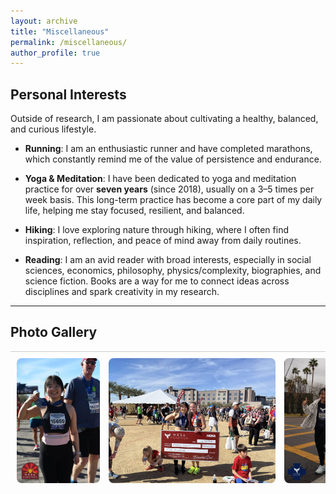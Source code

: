 ```yaml
---
layout: archive
title: "Miscellaneous"
permalink: /miscellaneous/
author_profile: true
---
```


## Personal Interests

Outside of research, I am passionate about cultivating a healthy, balanced, and curious lifestyle.  

- **Running**: I am an enthusiastic runner and have completed marathons, which constantly remind me of the value of persistence and endurance.  

- **Yoga & Meditation**: I have been dedicated to yoga and meditation practice for over **seven years** (since 2018), usually on a 3–5 times per week basis. This long-term practice has become a core part of my daily life, helping me stay focused, resilient, and balanced.  

- **Hiking**: I love exploring nature through hiking, where I often find inspiration, reflection, and peace of mind away from daily routines.  

- **Reading**: I am an avid reader with broad interests, especially in social sciences, economics, philosophy, physics/complexity, biographies, and science fiction. Books are a way for me to connect ideas across disciplines and spark creativity in my research.  

---

## Photo Gallery

<div style="overflow-x: auto; white-space: nowrap; padding: 10px; border-top: 1px solid #ccc;">

  <img src="/images/marathon1.jpg"  style="height:200px; margin-right:10px; display:inline-block; border-radius:8px;" />
  <img src="/images/marathon2.jpg" style="height:200px; margin-right:10px; display:inline-block; border-radius:8px;" />
  <img src="/images/marathon3.jpg"  style="height:200px; margin-right:10px; display:inline-block; border-radius:8px;" />
  
</div>

